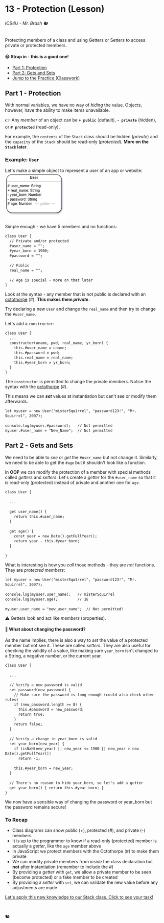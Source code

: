 # 13 - Protection (Lesson)

###### ICS4U - Mr. Brash 🐿️

Protecting members of a class and using Getters or Setters to access private or protected members.

#### 😃 Strap in - this is a good one!

  - [Part 1: Protection](#part-1---protection)
  - [Part 2: Gets and Sets](#part-2---gets-and-sets)
  - [Jump to the Practice (Classwork)](./PRACTICE.md)

## Part 1 - Protection

With normal variables, we have no way of _hiding_ the value. Objects, however, have the ability to make items unavailable.

👉 Any _member_ of an object can be **`+ public`** (default), **`- private`** (hidden), or **`# protected`** (read-only).

For example, the `contents` of the `Stack` class should be hidden (_private_) and the `capacity` of the `Stack` should be read-only (_protected_). **More on the `Stack` later**.

### Example: `User`

Let's make a simple object to represent a user of an app or website:  
![User Class Diagram](./assets/User.png)

Simple enough - we have 5 members and no functions:

```JS
class User {
  // Private and/or protected
  #user_name = "";
  #year_born = 1900;
  #password = "";

  // Public
  real_name = "";

  // Age is special - more on that later
}
```

Look at the syntax - any member that is not public is declared with an [octothorpe](https://www.merriam-webster.com/dictionary/octothorpe) (#). **This makes them _private_**.

Try declaring a new `User` and change the `real_name` and then try to change the `#user_name`.

Let's add a `constructor`:
```JS
class User {
  ...
  constructor(uname, pwd, real_name, yr_born) {
    this.#user_name = uname;
    this.#password = pwd;
    this.real_name = real_name;
    this.#year_born = yr_born;
  }
}
```

The `constructor` is permitted to change the private members. Notice the syntax with the [octothorpe](https://www.merriam-webster.com/dictionary/octothorpe) (#).

This means we can _**set**_ values at instantiation but can't see or modify them afterwards.

```JS
let myuser = new User("mister5qu1rrel", "password123!", "Mr. Squirrel", 2007);

console.log(myuser.#password);   // Not permitted
myuser.#user_name = "New_Name";  // Not permitted
```


## Part 2 - Gets and Sets

We need to be able to _see_ or _get_ the `#user_name` but not change it. Similarly, we need to be able to get the `#age` but it shouldn't look like a function.

In **OOP** we can modify the protection of a member with special methods called _getters_ and _setters_. Let's create a _getter_ for the `#user_name` so that it is read-only (protected) instead of private and another one for `age`.

```JS
class User {
  
  ...

  get user_name() { 
    return this.#user_name; 
  }

  get age() {
    const year = new Date().getFullYear();
    return year - this.#year_born;
  }

}
```

What is interesting is how you _call_ those methods - they are _not_ functions. They are _protected members_:
```JS
let myuser = new User("mister5qu1rrel", "password123!", "Mr. Squirrel", 2007);

console.log(myuser.user_name);   // mister5qu1rrel
console.log(myuser.age);         // 18

myuser.user_name = "new_user_name";  // Not permitted!
```

⚠️ Getters look and act like _members_ (properties).

#### 🤔 What about changing the password?

As the name implies, there is also a way to _set_ the value of a protected member but not see it. These are called _setters_. They are also useful for checking the validity of a value, like making sure `year_born` isn't changed to a String, a negative number, or the current year.

```JS
class User {

  ...

  // Verify a new password is valid
  set password(new_password) {
    // Make sure the password is long enough (could also check other rules)
    if (new_password.length >= 8) {
      this.#password = new_password;
      return true;
    }
    return false;
  }

  // Verify a change in year_born is valid
  set year_born(new_year) {
    if (isNaN(new_year) || new_year <= 1900 || new_year > new Date().getFullYear())
      return -1;

    this.#year_born = new_year;
  }

  // There's no reason to hide year_born, so let's add a getter
  get year_born() { return this.#year_born; }
}
```

We now have a sensible way of changing the password or year_born but the password remains secure!

### To Recap

- Class diagrams can show public (+), protected (#), and private (-) members
- It is up to the programmer to know if a read-only (protected) member is actually a _getter_, like the `age` member above
- In JavaScript we protect members with the Octothorpe (#) to make them private
- We can modify private members from _inside_ the class declaration but **not** after instantiation (remember to include the #)
- By providing a _getter_ with `get`, we allow a private member to be seen (become protected) or a fake member to be created
- By providing a _setter_ with `set`, we can validate the new value before any adjustments are made


[Let's apply this new knowledge to our Stack class. Click to see your task!](./PRACTICE.md)


<br>

🐿️

